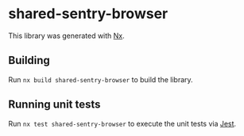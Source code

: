 # shared-sentry-browser

This library was generated with [Nx](https://nx.dev).

## Building

Run `nx build shared-sentry-browser` to build the library.

## Running unit tests

Run `nx test shared-sentry-browser` to execute the unit tests via [Jest](https://jestjs.io).
